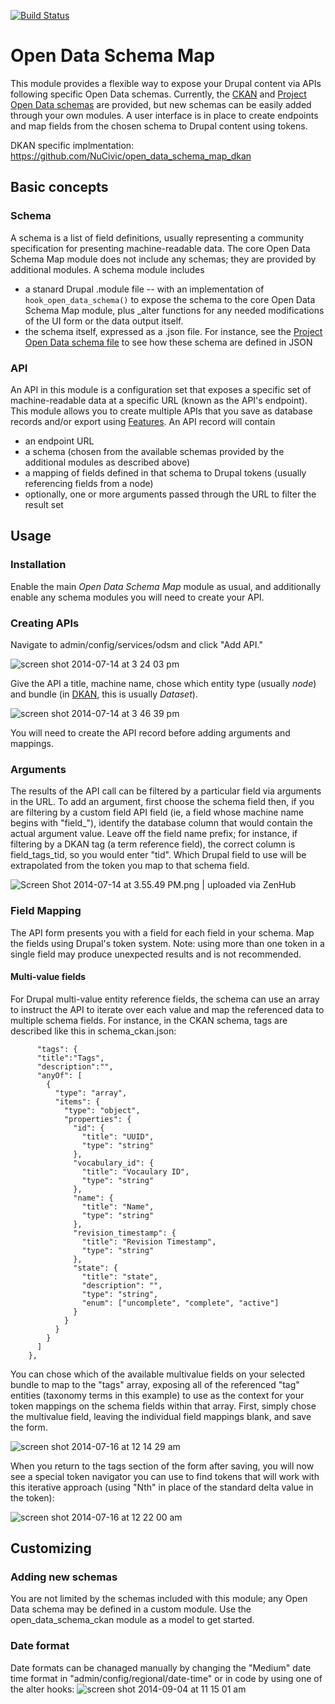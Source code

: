 [![Build Status](https://travis-ci.org/NuCivic/open_data_schema_map.svg?branch=master)](https://travis-ci.org/NuCivic/open_data_schema_map)

Open Data Schema Map
====================

This module provides a flexible way to expose your Drupal content via APIs following specific Open Data schemas. Currently, the [CKAN](http://docs.ckan.org/en/ckan-1.8/domain-model-dataset.html) and [Project Open Data schemas](http://project-open-data.github.io/schema/) are provided, but new schemas can be easily added through your own modules. A user interface is in place to create endpoints and map fields from the chosen schema to Drupal content using tokens.

DKAN specific implmentation: https://github.com/NuCivic/open_data_schema_map_dkan

## Basic concepts

### Schema
A schema is a list of field definitions, usually representing a community specification for presenting machine-readable data. The core Open Data Schema Map module does not include any schemas; they are provided by additional modules. A schema module includes 

* a stanard Drupal .module file -- with an implementation of ```hook_open_data_schema()``` to expose the schema to the core Open Data Schema Map module, plus _alter functions for any needed modifications of the UI form or the data output itself.
* the schema itself, expressed as a .json file. For instance, see the [Project Open Data schema file](https://github.com/NuCivic/open_data_schema_map/blob/master/modules/open_data_schema_pod/data/single_entry.json) to see how these schema are defined in JSON


### API
An API in this module is a configuration set that exposes a specific set of machine-readable data at a specific URL (known as the API's endpoint). This module allows you to create multiple APIs that you save as database records and/or export using [Features](http://drupal.org/project/features). An API record will contain 

* an endpoint URL
* a schema (chosen from the available schemas provided by the additional modules as described above)
* a mapping of fields defined in that schema to Drupal tokens (usually referencing fields from a node)
* optionally, one or more arguments passed through the URL to filter the result set

## Usage

### Installation

Enable the main _Open Data Schema Map_ module as usual, and additionally enable any schema modules you will need to create your API. 

### Creating APIs

Navigate to admin/config/services/odsm and click "Add API."  

![screen shot 2014-07-14 at 3 24 03 pm](https://cloud.githubusercontent.com/assets/309671/3575902/c7ff24e6-0b8c-11e4-92c3-9ba2e163bf56.png)

Give the API a title, machine name, chose which entity type (usually _node_) and bundle (in [DKAN](https://github.com/NuCivic/dkan), this is usually _Dataset_). 

![screen shot 2014-07-14 at 3 46 39 pm](https://cloud.githubusercontent.com/assets/309671/3576163/b3e6ea90-0b8f-11e4-9d9e-33b4515310f0.png)

You will need to create the API record before adding arguments and mappings.

### Arguments

The results of the API call can be filtered by a particular field via arguments in the URL. To add an argument, first choose the schema field then, if you are filtering by a custom field API field (ie, a field whose machine name begins with "field\_"), identify the database column that would contain the actual argument value. Leave off the field name prefix; for instance, if filtering by a DKAN tag (a term reference field), the correct column is field_tags_tid, so you would enter "tid". Which Drupal field to use will be extrapolated from the token you map to that schema field.

![Screen Shot 2014-07-14 at 3.55.49 PM.png | uploaded via ZenHub](https://cloud.githubusercontent.com/assets/512243/5281816/992d1138-7ac6-11e4-8e7b-bcaefa733648.png)

### Field Mapping

The API form presents you with a field for each field in your schema. Map the fields using Drupal's token system. Note: using more than one token in a single field may produce unexpected results and is not recommended. 

#### Multi-value fields

For Drupal multi-value entity reference fields, the schema can use an array to instruct the API to iterate over each value and map the referenced data to multiple schema fields. For instance, in the CKAN schema, tags are described like this in schema_ckan.json:

```    
      "tags": {
      "title":"Tags",
      "description":"",
      "anyOf": [
        {
          "type": "array",                    
          "items": {
            "type": "object",
            "properties": {
              "id": {
                "title": "UUID",
                "type": "string"
              },
              "vocabulary_id": {
                "title": "Vocaulary ID",
                "type": "string"
              },
              "name": {
                "title": "Name",
                "type": "string"
              },
              "revision_timestamp": {
                "title": "Revision Timestamp",
                "type": "string"
              },
              "state": {
                "title": "state",
                "description": "",
                "type": "string",
                "enum": ["uncomplete", "complete", "active"]
              }
            }
          }
        }
      ]
    },
```

You can chose which of the available multivalue fields on your selected bundle to map to the "tags" array, exposing all of the referenced "tag" entities (taxonomy terms in this example) to use as the context for your token mappings on the schema fields within that array. First, simply chose the multivalue field, leaving the individual field mappings blank, and save the form. 

![screen shot 2014-07-16 at 12 14 29 am](https://cloud.githubusercontent.com/assets/309671/3594511/c3ca9cd4-0c9f-11e4-8fd0-1ea7c3c8b2b3.png)

When you return to the tags section of the form after saving, you will now see a special token navigator you can use to find tokens that will work with this iterative approach (using "Nth" in place of the standard delta value in the token):

![screen shot 2014-07-16 at 12 22 00 am](https://cloud.githubusercontent.com/assets/512243/5281826/ad5e3eac-7ac6-11e4-8c7d-91076527c84d.png)

## Customizing

### Adding new schemas

You are not limited by the schemas included with this module; any Open Data schema may be defined in a custom module. Use the open_data_schema_ckan module as a model to get started.

### Date format
Date formats can be chanaged manually by changing the "Medium" date time format in "admin/config/regional/date-time" or in code by using one of the alter hooks:
![screen shot 2014-09-04 at 11 15 01 am](https://cloud.githubusercontent.com/assets/512243/4152408/a9cb06b2-344e-11e4-84c8-c2174b5fc566.png)


